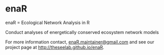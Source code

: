 enaR
====

enaR = Ecological Network Analysis in R

Conduct analyses of energetically conserved ecosystem network models

For more information contact, enaR.maintainer@gmail.com and see our project page at http://theseelab.github.io/enaR.

